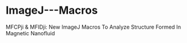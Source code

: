 # ImageJ---Macros
MFCPji &amp; MFIDji: New ImageJ Macros To Analyze Structure Formed In Magnetic Nanofluid 
